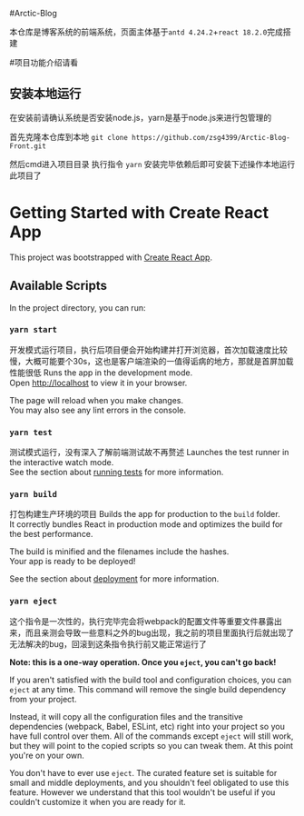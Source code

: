 #Arctic-Blog

本仓库是博客系统的前端系统，页面主体基于`antd 4.24.2`+`react 18.2.0`完成搭建

#项目功能介绍请看

## 安装本地运行
在安装前请确认系统是否安装node.js，yarn是基于node.js来进行包管理的

首先克隆本仓库到本地
`git clone https://github.com/zsg4399/Arctic-Blog-Front.git`

然后cmd进入项目目录
执行指令 `yarn` 安装完毕依赖后即可安装下述操作本地运行此项目了

# Getting Started with Create React App

This project was bootstrapped with [Create React App](https://github.com/facebook/create-react-app).

## Available Scripts

In the project directory, you can run:

### `yarn start`
开发模式运行项目，执行后项目便会开始构建并打开浏览器，首次加载速度比较慢，大概可能要个30s，这也是客户端渲染的一值得诟病的地方，那就是首屏加载性能很低
Runs the app in the development mode.\
Open [http://localhost](http://localhost) to view it in your browser.

The page will reload when you make changes.\
You may also see any lint errors in the console.

### `yarn test`
测试模式运行，没有深入了解前端测试故不再赘述
Launches the test runner in the interactive watch mode.\
See the section about [running tests](https://facebook.github.io/create-react-app/docs/running-tests) for more information.

### `yarn build`
打包构建生产环境的项目
Builds the app for production to the `build` folder.\
It correctly bundles React in production mode and optimizes the build for the best performance.

The build is minified and the filenames include the hashes.\
Your app is ready to be deployed!

See the section about [deployment](https://facebook.github.io/create-react-app/docs/deployment) for more information.

### `yarn eject`
这个指令是一次性的，执行完毕完会将webpack的配置文件等重要文件暴露出来，而且亲测会导致一些意料之外的bug出现，我之前的项目里面执行后就出现了无法解决的bug，回滚到这条指令执行前又能正常运行了

**Note: this is a one-way operation. Once you `eject`, you can't go back!**

If you aren't satisfied with the build tool and configuration choices, you can `eject` at any time. This command will remove the single build dependency from your project.

Instead, it will copy all the configuration files and the transitive dependencies (webpack, Babel, ESLint, etc) right into your project so you have full control over them. All of the commands except `eject` will still work, but they will point to the copied scripts so you can tweak them. At this point you're on your own.

You don't have to ever use `eject`. The curated feature set is suitable for small and middle deployments, and you shouldn't feel obligated to use this feature. However we understand that this tool wouldn't be useful if you couldn't customize it when you are ready for it.

